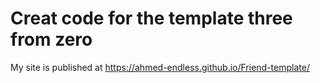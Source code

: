 # Creat code for the template three from zero
My site is published at https://ahmed-endless.github.io/Friend-template/
